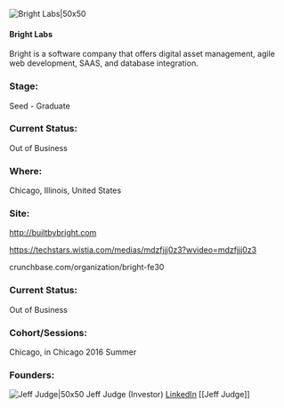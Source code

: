 

![Bright Labs|50x50](https://apimg.techstars.com/connect/images/image_files/591224669c66a919c6000000/original/bright.png)

#### Bright Labs
Bright is a software company that offers digital asset management, agile web development, SAAS, and database integration.

### Stage: 
Seed - Graduate 

### Current Status: 
Out of Business

### Where:
Chicago, Illinois, United States

### Site:
http://builtbybright.com

https://techstars.wistia.com/medias/mdzfjjj0z3?wvideo=mdzfjjj0z3

crunchbase.com/organization/bright-fe30

### Current Status: 
Out of Business

### Cohort/Sessions: 
Chicago, in Chicago 2016 Summer

### Founders: 

![Jeff Judge|50x50](https://apimg.techstars.com/connect/images/image_files/5e16270f34a60d48220000d1/original/ord-camp-headshot.jpg) Jeff Judge (Investor) [LinkedIn](https://linkedin.com/in/jjudge) [[Jeff Judge]]


